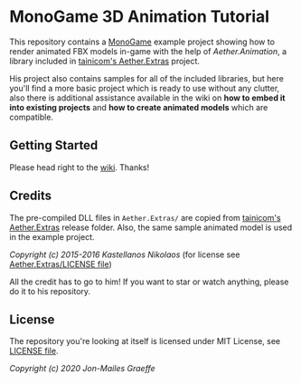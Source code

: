 # MonoGame 3D Animation Tutorial
This repository contains a [MonoGame](https://www.monogame.net/) example project showing how to render animated FBX models in-game with the help of *Aether.Animation*, a library included in [tainicom's Aether.Extras](https://github.com/tainicom/Aether.Extras) project.

His project also contains samples for all of the included libraries, but here you'll find a more basic project which is ready to use without any clutter, also there is additional assistance available in the wiki on **how to embed it into existing projects** and **how to create animated models** which are compatible.

## Getting Started
Please head right to the [wiki](https://github.com/jmgraeffe/monogame-3d-animation-tutorial/wiki/Getting-Started). Thanks!

## Credits
The pre-compiled DLL files in `Aether.Extras/` are copied from [tainicom's Aether.Extras](https://github.com/tainicom/Aether.Extras) release folder. Also, the same sample animated model is used in the example project.

*Copyright (c) 2015-2016 Kastellanos Nikolaos* (for license see [Aether.Extras/LICENSE file](https://github.com/jmgraeffe/monogame-3d-animation-tutorial/blob/master/Aether.Extras/LICENSE))

All the credit has to go to him! If you want to star or watch anything, please do it to his repository.

## License

The repository you're looking at itself is licensed under MIT License, see [LICENSE file](https://github.com/jmgraeffe/monogame-3d-animation-tutorial/blob/master/LICENSE).

*Copyright (c) 2020 Jon-Mailes Graeffe*
